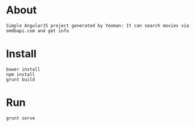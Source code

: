 # About

    Simple AngularJS project generated by Yeoman: It can search movies via omdbapi.com and get info

# Install

    bower install
    npm install
    grunt build

# Run
    grunt serve